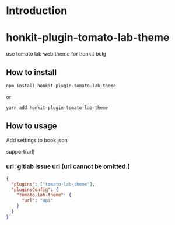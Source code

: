 # Introduction

# honkit-plugin-tomato-lab-theme

use tomato lab web theme for honkit bolg

## How to install

```sh
npm install honkit-plugin-tomato-lab-theme
```

or

```sh
yarn add honkit-plugin-tomato-lab-theme
```

## How to usage

Add settings to book.json


support(url)

### url: gitlab issue url (url cannot be omitted.)

```json
{
  "plugins": ["tomato-lab-theme"],
  "pluginsConfig": {
    "tomato-lab-theme": {
      "url": "api"
    }
  }
}
```


